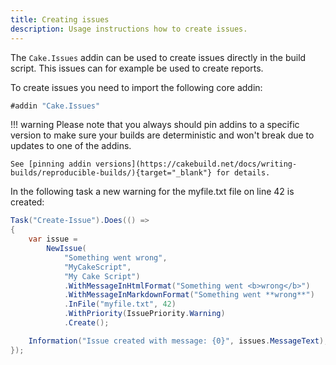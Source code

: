 ```yaml
---
title: Creating issues
description: Usage instructions how to create issues.
---
```


The `Cake.Issues` addin can be used to create issues directly in the build script.
This issues can for example be used to create reports.

To create issues you need to import the following core addin:

```csharp
#addin "Cake.Issues"
```

!!! warning
    Please note that you always should pin addins to a specific version to make sure your builds are deterministic and
    won't break due to updates to one of the addins.

    See [pinning addin versions](https://cakebuild.net/docs/writing-builds/reproducible-builds/){target="_blank"} for details.

In the following task a new warning for the myfile.txt file on line 42 is created:

```csharp
Task("Create-Issue").Does(() =>
{
    var issue =
        NewIssue(
            "Something went wrong",
            "MyCakeScript",
            "My Cake Script")
            .WithMessageInHtmlFormat("Something went <b>wrong</b>")
            .WithMessageInMarkdownFormat("Something went **wrong**")
            .InFile("myfile.txt", 42)
            .WithPriority(IssuePriority.Warning)
            .Create();

    Information("Issue created with message: {0}", issues.MessageText);
});
```
